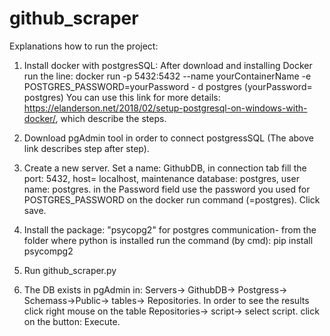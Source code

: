 # github_scraper

Explanations how to run the project:
  1. Install docker with postgresSQL:
    After download and installing Docker run the line: docker run -p 5432:5432 --name yourContainerName -e POSTGRES_PASSWORD=yourPassword -    d postgres
              (yourPassword= postgres)
    You can use this link for more details: https://elanderson.net/2018/02/setup-postgresql-on-windows-with-docker/, 
    which describe the steps. 
  2. Download pgAdmin tool in order to connect postgressSQL (The above link describes step after step).
  
  3. Create a new server. Set a name: GithubDB, in connection tab fill the port: 5432, host= localhost, maintenance database: postgres, user name: postgres. in the Password field use the password you used for POSTGRES_PASSWORD on the docker run command (=postgres). Click save.
  4.  Install the package: "psycopg2" for postgres communication- from the folder where python is installed run the command (by cmd): pip install psycompg2
  6. Run github_scraper.py
  7. The DB exists in pgAdmin in: Servers-> GithubDB-> Postgress-> Schemass->Public-> tables-> Repositories. 
     In order to see the results click right mouse on the table Repositories-> script-> select script. click on the button: Execute.
     
